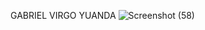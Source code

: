 GABRIEL VIRGO YUANDA
![Screenshot (58)](https://github.com/virgogabriell/GABRIEL-VIRGO-YUANDA/assets/128016128/aae2be82-6527-4ecb-8fcf-c5756be29138)
